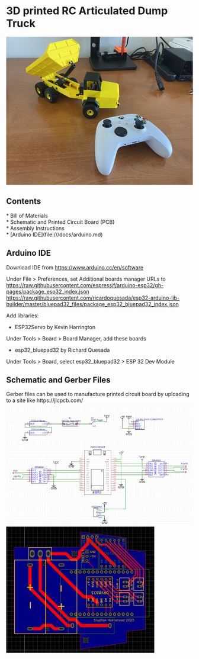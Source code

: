 <h1>3D printed RC Articulated Dump Truck</h1>
<img src="https://github.com/swholmstead/DumpTruck/blob/main/docs/IMG_3389.JPEG" alt="Skidsteer" width=600 height=400>

<h2>Contents</h2>
* Bill of Materials<br>
* Schematic and Printed Circuit Board (PCB)<br>
* Assembly Instructions<br>
* [Arduino IDE](file:///docs/arduino.md)<br>

<h2>Arduino IDE</h2>

Download IDE from https://www.arduino.cc/en/software

Under File > Preferences, set Additional boards manager URLs to https://raw.githubusercontent.com/espressif/arduino-esp32/gh-pages/package_esp32_index.json
https://raw.githubusercontent.com/ricardoquesada/esp32-arduino-lib-builder/master/bluepad32_files/package_esp32_bluepad32_index.json

Add libraries:
* ESP32Servo by Kevin Harrington

Under Tools > Board > Board Manager, add these boards
* esp32_bluepad32 by Richard Quesada

Under Tools > Board, select esp32_bluepad32 > ESP 32 Dev Module

<h2>Schematic and Gerber Files</h2>
Gerber files can be used to manufacture printed circuit board by uploading to a site like https://jlcpcb.com/
<img src="https://github.com/swholmstead/DumpTruck/blob/main/docs/schematic.png" alt="Schematic" width=600>
<img src="https://github.com/swholmstead/DumpTruck/blob/main/docs/PCB.png" alt="PCB" width=400>
